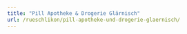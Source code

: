 ```yaml
---
title: "Pill Apotheke & Drogerie Glärnisch"
url: /rueschlikon/pill-apotheke-und-drogerie-glaernisch/
---
```


